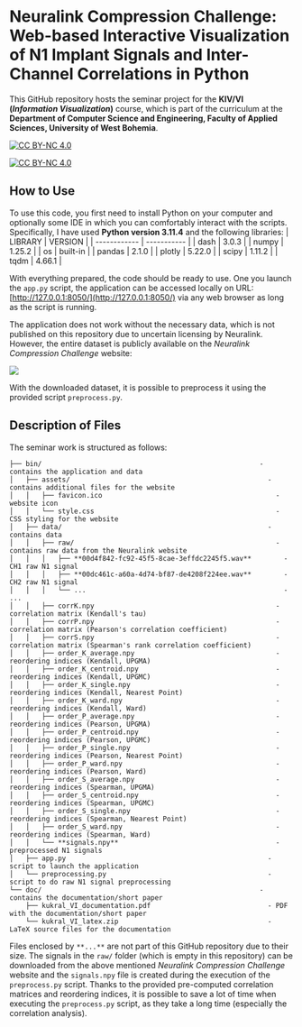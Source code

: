 # Neuralink Compression Challenge: Web-based Interactive Visualization of N1 Implant Signals and Inter-Channel Correlations in Python

This GitHub repository hosts the seminar project for the **KIV/VI (*Information Visualization*)** course, which is part of the curriculum at the **Department of Computer Science and Engineering, Faculty of Applied Sciences, University of West Bohemia**.

[![CC BY-NC 4.0][cc-by-nc-shield]][cc-by-nc]

[![CC BY-NC 4.0][cc-by-nc-image]][cc-by-nc]

[cc-by-nc]: https://creativecommons.org/licenses/by-nc/4.0/
[cc-by-nc-image]: https://licensebuttons.net/l/by-nc/4.0/88x31.png
[cc-by-nc-shield]: https://img.shields.io/badge/License-CC%20BY--NC%204.0-lightgrey.svg

## How to Use
To use this code, you first need to install Python on your computer and optionally some IDE in which you can comfortably interact with the scripts. Specifically, I have used **Python version 3.11.4** and the following libraries:
| LIBRARY      | VERSION     |
| ------------ | ----------- |
| dash         | 3.0.3       |
| numpy        | 1.25.2      |
| os           | built-in    |
| pandas       | 2.1.0       |
| plotly       | 5.22.0      |
| scipy        | 1.11.2      |
| tqdm         | 4.66.1      |

With everything prepared, the code should be ready to use. One you launch the `app.py` script, the application can be accessed locally on URL: [http://127.0.0.1:8050/](http://127.0.0.1:8050/) via any web browser as long as the script is running.

The application does not work without the necessary data, which is not published on this repository due to uncertain licensing by Neuralink. However, the entire dataset is publicly available on the *Neuralink Compression Challenge* website:

[<img src="https://img.shields.io/badge/URL-Neuralink Compression Challenge-white">](https://content.neuralink.com/compression-challenge/README.html)

With the downloaded dataset, it is possible to preprocess it using the provided script `preprocess.py`.

## Description of Files
The seminar work is structured as follows:
```
├── bin/                                                      - contains the application and data
│   ├── assets/                                                 - contains additional files for the website
│   │   ├── favicon.ico                                           - website icon
│   │   └── style.css                                             - CSS styling for the website
│   ├── data/                                                   - contains data
│   │   ├── raw/                                                  - contains raw data from the Neuralink website
│   │   │   ├── **00d4f842-fc92-45f5-8cae-3effdc2245f5.wav**        - CH1 raw N1 signal
│   │   │   ├── **00dc461c-a60a-4d74-bf87-de4208f224ee.wav**        - CH2 raw N1 signal
│   │   │   └── ...                                                 - ...
│   │   ├── corrK.npy                                             - correlation matrix (Kendall's tau)
│   │   ├── corrP.npy                                             - correlation matrix (Pearson's correlation coefficient)
│   │   ├── corrS.npy                                             - correlation matrix (Spearman's rank correlation coefficient)
│   │   ├── order_K_average.npy                                   - reordering indices (Kendall, UPGMA)
│   │   ├── order_K_centroid.npy                                  - reordering indices (Kendall, UPGMC)
│   │   ├── order_K_single.npy                                    - reordering indices (Kendall, Nearest Point)
│   │   ├── order_K_ward.npy                                      - reordering indices (Kendall, Ward)
│   │   ├── order_P_average.npy                                   - reordering indices (Pearson, UPGMA)
│   │   ├── order_P_centroid.npy                                  - reordering indices (Pearson, UPGMC)
│   │   ├── order_P_single.npy                                    - reordering indices (Pearson, Nearest Point)
│   │   ├── order_P_ward.npy                                      - reordering indices (Pearson, Ward)
│   │   ├── order_S_average.npy                                   - reordering indices (Spearman, UPGMA)
│   │   ├── order_S_centroid.npy                                  - reordering indices (Spearman, UPGMC)
│   │   ├── order_S_single.npy                                    - reordering indices (Spearman, Nearest Point)
│   │   ├── order_S_ward.npy                                      - reordering indices (Spearman, Ward)
│   │   └── **signals.npy**                                       - preprocessed N1 signals
│   ├── app.py                                                  - script to launch the application
│   └── preprocessing.py                                        - script to do raw N1 signal preprocessing
└── doc/                                                      - contains the documentation/short paper
    ├── kukral_VI_documentation.pdf                             - PDF with the documentation/short paper
    └── kukral_VI_latex.zip                                     - LaTeX source files for the documentation
```

Files enclosed by `**...**` are not part of this GitHub repository due to their size. The signals in the `raw/` folder (which is empty in this repository) can be downloaded from the above mentioned *Neuralink Compression Challenge* website and the `signals.npy` file is created during the execution of the `preprocess.py` script. Thanks to the provided pre-computed correlation matrices and reordering indices, it is possible to save a lot of time when executing the `preprocess.py` script, as they take a long time (especially the correlation analysis).
